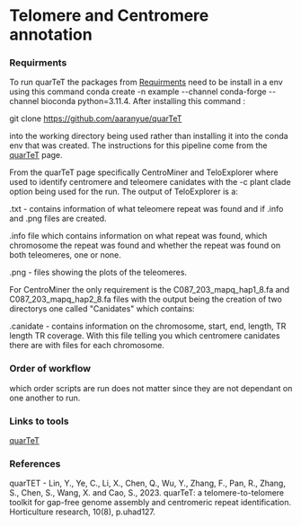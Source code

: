 # Telomere and Centromere annotation

### Requirments
To run quarTeT the packages from [Requirments](https://github.com/mbxss28/LIFE4136_rotation3_Group3/blob/main/Repeats_Annotation/requirements.txt) need to be install in a env using this command conda create -n example --channel conda-forge --channel bioconda python=3.11.4. After installing this command :

git clone https://github.com/aaranyue/quarTeT 

into the working directory being used rather than installing it into the conda env that was created. The instructions for this pipeline come from the [quarTeT](https://github.com/aaranyue/quarTeT) page.


From the quarTeT page specifically CentroMiner and TeloExplorer where used to identify centromere and teleomere canidates with the -c plant clade option being used for the run. The output of TeloExplorer is a: 

.txt - contains information of what teleomere repeat was found and if .info and .png files are created.

.info file which contains information on what repeat was found, which chromosome the repeat was found and whether the repeat was found on both teleomeres, one or none.

.png - files showing the plots of the teleomeres.

For CentroMiner the only requirement is the C087_203_mapq_hap1_8.fa and C087_203_mapq_hap2_8.fa files with the output being the creation of two directorys one called "Canidates" which contains:

.canidate - contains information on the chromosome, start, end, length, TR length TR coverage. With this file telling you which centromere canidates there are with files for each chromosome. 

### Order of workflow

which order scripts are run does not matter since they are not dependant on one another to run.


### Links to tools

[quarTeT](https://github.com/aaranyue/quarTeT)

### References 

quarTET - Lin, Y., Ye, C., Li, X., Chen, Q., Wu, Y., Zhang, F., Pan, R., Zhang, S., Chen, S., Wang, X. and Cao, S., 2023. quarTeT: a telomere-to-telomere toolkit for gap-free genome assembly and centromeric repeat identification. Horticulture research, 10(8), p.uhad127.
